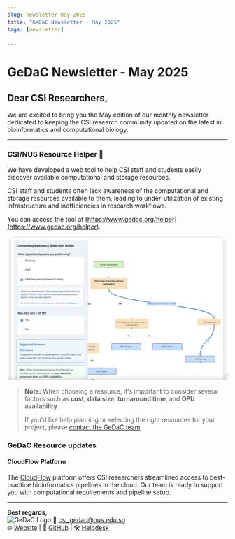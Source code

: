 ```yaml
---
slug: newsletter-may-2025
title: "GeDaC Newsletter - May 2025"
tags: [newsletter]

---
```


# GeDaC Newsletter - May 2025

## Dear CSI Researchers,

We are excited to bring you the May edition of our monthly newsletter dedicated to keeping the CSI research community updated on the latest in bioinformatics and computational biology.


---
### CSI/NUS Resource Helper 🤝

We have developed a web tool to help CSI staff and students easily discover available computational and storage resources.

CSI staff and students often lack awareness of the computational and storage resources available to them, leading to under-utilization of existing infrastructure and inefficiencies in research workflows.

You can access the tool at [https://www.gedac.org/helper](https://www.gedac.org/helper).

<!--truncate-->

![Resource Helper](./assets/resource_helper.png)

> **Note:** When choosing a resource, it's important to consider several factors such as **cost**, **data size**, **turnaround time**, and **GPU availability**.  
>  
> If you'd like help planning or selecting the right resources for your project, please [contact the GeDaC team](/contact).

### GeDaC Resource updates


#### **CloudFlow Platform**
The [CloudFlow](https://www.cloudflow.gedac.org/) platform offers CSI researchers streamlined access to best-practice bioinformatics pipelines in the cloud. Our team is ready to support you with computational requirements and pipeline setup.

---

**Best regards,**  
<img src="/img/gedac_logo.png" alt="GeDaC Logo" width="200" />
📧 [csi_gedac@nus.edu.sg](mailto:csi_gedac@nus.edu.sg)<br/>
🌐 [Website](https://www.gedac.org/) | 🔗 [GitHub](https://github.com/CSI-Genomics-and-Data-Analytics-Core) | 🛠️ [Helpdesk](https://support.gedac.org/support/tickets/new)